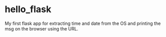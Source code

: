 # hello_flask
My first flask app for extracting time and date from the OS and printing the msg on the browser using the URL.
